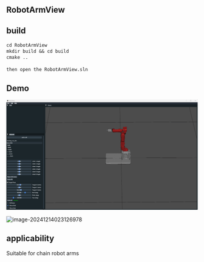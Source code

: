 ## RobotArmView

## build

```shell
cd RobotArmView
mkdir build && cd build
cmake ..

then open the RobotArmView.sln
```

## Demo

![image-20241214023126978](pic/demoik.gif)

![image-20241214023126978](pic/demo2ik.gif)

## applicability

Suitable for chain robot arms